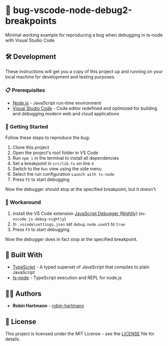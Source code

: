 # 🐞 bug-vscode-node-debug2-breakpoints

Minimal working example for reproducing a bug when debugging in ts-node with Visual Studio Code

## 🛠️ Development

These instructions will get you a copy of this project up and running on your local machine for development and testing purposes.

### 📋 Prerequisites

- [Node.js](https://nodejs.org) - JavaScript run-time environment
- [Visual Studio Code](https://code.visualstudio.com/) - Code editor redefined and optimized for building and debugging modern web and cloud applications

### 🚀 Getting Started

Follow these steps to reproduce the bug:

1. Clone this project
1. Open the project's root folder in VS Code
1. Run `npm i` in the terminal to install all dependencies
1. Set a breakpoint in `src/lib.ts` on line `4`
1. Switch to the `Run` view using the side menu
1. Select the run configuration `Launch with ts-node`
1. Press `F5` to start debugging

Now the debugger should stop at the specified breakpoint, but it doesn't.

### 🚧 Workaround

1. Install the VS Code extension [JavaScript Debugger (Nightly)](https://marketplace.visualstudio.com/items?itemName=ms-vscode.js-debug-nightly) (`ms-vscode.js-debug-nightly`)
1. In `.vscode\settings.json` set `debug.node.useV3` to `true`
1. Press `F5` to start debugging

Now the debugger does in fact stop at the specified breakpoint.

## 🧰 Built With

- [TypeScript](https://www.typescriptlang.org/) - A typed superset of JavaScript that compiles to plain JavaScript
- [ts-node](https://github.com/TypeStrong/ts-node) - TypeScript execution and REPL for node.js

## 👨‍💻 Authors

- **Robin Hartmann** - [robin-hartmann](https://github.com/robin-hartmann)

## 📃 License

This project is licensed under the MIT License - see the [LICENSE](LICENSE) file for details.
